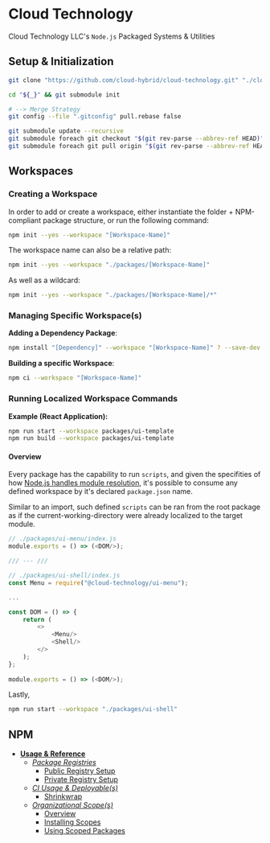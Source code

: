 # Cloud Technology #

Cloud Technology LLC's `Node.js` Packaged Systems & Utilities

## Setup & Initialization ##

```bash
git clone "https://github.com/cloud-hybrid/cloud-technology.git" "./cloud-technology"

cd "${_}" && git submodule init

# --> Merge Strategy
git config --file ".gitconfig" pull.rebase false

git submodule update --recursive
git submodule foreach git checkout "$(git rev-parse --abbrev-ref HEAD)" 
git submodule foreach git pull origin "$(git rev-parse --abbrev-ref HEAD)"
```

## Workspaces ##

### Creating a Workspace ###

In order to add or create a workspace, either instantiate the folder +
NPM-compliant package structure, or run the following command:

```bash
npm init --yes --workspace "[Workspace-Name]"
```

The workspace name can also be a relative path:

```bash
npm init --yes --workspace "./packages/[Workspace-Name]"
```

As well as a wildcard:

```bash
npm init --yes --workspace "./packages/[Workspace-Name]/*"
```

### Managing Specific Workspace(s) ###

**Adding a Dependency Package**:

```bash
npm install "[Dependency]" --workspace "[Workspace-Name]" ? --save-dev
```

**Building a specific Workspace**:

```bash
npm ci --workspace "[Workspace-Name]"
```

### Running Localized Workspace Commands ###

**Example (React Application):**

```bash
npm run start --workspace packages/ui-template
npm run build --workspace packages/ui-template
```

#### Overview ####

Every package has the capability to run `scripts`, and given the specifities of 
how [Node.js handles module resolution](https://nodejs.org/dist/latest-v14.x/docs/api/modules.html#modules_all_together), 
it's possible to consume any defined workspace by it's declared `package.json` name.

Similar to an import, such defined `scripts` can be ran from the root package as 
if the current-working-directory were already localized to the target module.

```javascript
// ./packages/ui-menu/index.js
module.exports = () => (<DOM/>);

/// --- ///

// ./packages/ui-shell/index.js
const Menu = require("@cloud-technology/ui-menu");

...

const DOM = () => {
    return (
        <>
            <Menu/>
            <Shell/>
        </>
    );
};
            
module.exports = () => (<DOM/>);
```

Lastly,

```bash
npm run start --workspace "./packages/ui-shell"
```

## NPM ##

- [**Usage & Reference**](./documentation/NPM-Usage.md#npm)
    - [*Package Registries*](./documentation/NPM-Usage.md#Registries)
        - [Public Registry Setup](./documentation/NPM-Usage.md#public-setup)
        - [Private Registry Setup](./documentation/NPM-Usage.md#private-setup)
    - [*CI Usage & Deployable(s)*](./documentation/NPM-Usage.md#ci)
        - [Shrinkwrap](./documentation/NPM-Usage.md#shrinkwrap)
    - [*Organizational Scope(s)*](./documentation/NPM-Usage.md#scopes)
        - [Overview](./documentation/NPM-Usage.md#overview)
        - [Installing Scopes](./documentation/NPM-Usage.md#installing-scoped-packages)
        - [Using Scoped Packages](./documentation/NPM-Usage.md#requiring-scoped-packages)
